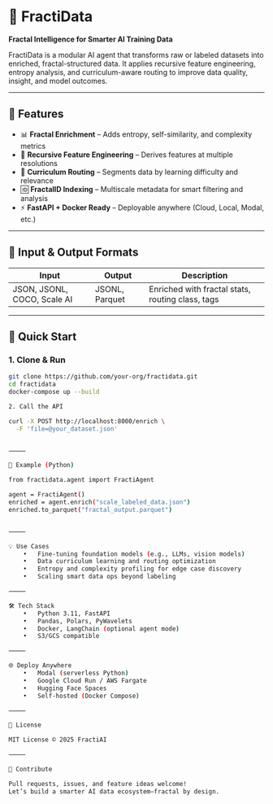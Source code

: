# 🧠 FractiData  
**Fractal Intelligence for Smarter AI Training Data**

FractiData is a modular AI agent that transforms raw or labeled datasets into enriched, fractal-structured data. It applies recursive feature engineering, entropy analysis, and curriculum-aware routing to improve data quality, insight, and model outcomes.

---

## 🚀 Features

- 📊 **Fractal Enrichment** – Adds entropy, self-similarity, and complexity metrics
- 🔁 **Recursive Feature Engineering** – Derives features at multiple resolutions
- 🧠 **Curriculum Routing** – Segments data by learning difficulty and relevance
- 🆔 **FractalID Indexing** – Multiscale metadata for smart filtering and analysis
- ⚡ **FastAPI + Docker Ready** – Deployable anywhere (Cloud, Local, Modal, etc.)

---

## 📂 Input & Output Formats

| Input | Output | Description |
|-------|--------|-------------|
| JSON, JSONL, COCO, Scale AI | JSONL, Parquet | Enriched with fractal stats, routing class, tags |

---

## 🔧 Quick Start

### 1. Clone & Run
```bash
git clone https://github.com/your-org/fractidata.git
cd fractidata
docker-compose up --build

2. Call the API

curl -X POST http://localhost:8000/enrich \
  -F 'file=@your_dataset.json'


⸻

🧬 Example (Python)

from fractidata.agent import FractiAgent

agent = FractiAgent()
enriched = agent.enrich("scale_labeled_data.json")
enriched.to_parquet("fractal_output.parquet")


⸻

💡 Use Cases
	•	Fine-tuning foundation models (e.g., LLMs, vision models)
	•	Data curriculum learning and routing optimization
	•	Entropy and complexity profiling for edge case discovery
	•	Scaling smart data ops beyond labeling

⸻

🛠️ Tech Stack
	•	Python 3.11, FastAPI
	•	Pandas, Polars, PyWavelets
	•	Docker, LangChain (optional agent mode)
	•	S3/GCS compatible

⸻

🌐 Deploy Anywhere
	•	Modal (serverless Python)
	•	Google Cloud Run / AWS Fargate
	•	Hugging Face Spaces
	•	Self-hosted (Docker Compose)

⸻

📜 License

MIT License © 2025 FractiAI

⸻

🤝 Contribute

Pull requests, issues, and feature ideas welcome!
Let’s build a smarter AI data ecosystem—fractal by design.
